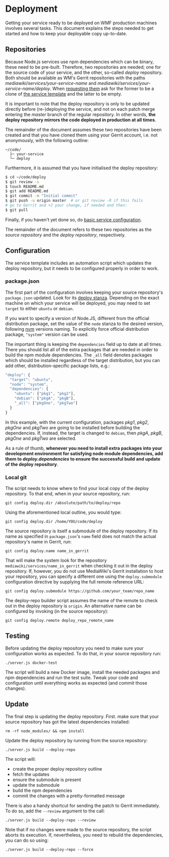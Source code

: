 # Deployment

Getting your service ready to be deployed on WMF production machines involves
several tasks. This document explains the steps needed to get started and how to
keep your deployable copy up-to-date.

## Repositories

Because Node.js services use npm dependencies which can be binary, these need to
be pre-built. Therefore, two repositories are needed; one for the source code of
your service, and the other, so-called *deploy* repository. Both should be
available as WM's Gerrit repositories with the paths
*mediawiki/services/your-service-name* and
*mediawiki/services/your-service-name/deploy*. When [requesting
them](https://www.mediawiki.org/wiki/Git/New_repositories/Requests) ask for the
former to be a clone of [the service
template](https://github.com/wikimedia/service-template-node) and the latter to
be empty.

It is important to note that the deploy repository is only to be updated
directly before (re-)deploying the service, and not on each patch merge entering
the *master* branch of the regular repository. In other words, **the deploy
repository mirrors the code deployed in production at all times**.

The remainder of the document assumes these two repositories have been created
and that you have cloned them using your Gerrit account, i.e. not anonymously,
with the following outline:

```
~/code/
  ├─ your-service
  └─ deploy
```

Furthermore, it is assumed that you have initialised the deploy repository:

```bash
$ cd ~/code/deploy
$ git review -s
$ touch README.md
$ git add README.md
$ git commit -m "Initial commit"
$ git push -u origin master  # or git review -R if this fails
# go to Gerrit and +2 your change, if needed and then:
$ git pull
```

Finally, if you haven't yet done so, do [basic service
configuration](config.md).

The remainder of the document refers to these two repositories as the *source
repository* and the *deploy repository*, respectively.

## Configuration

The service template includes an automation script which updates the deploy
repository, but it needs to be configured properly in order to work.

### package.json

The first part of the configuration involves keeping your source repository's
`package.json` updated. Look for its [deploy stanza](../package.json#L49).
Depending on the exact machine on which your service will be deployed, you may
need to set `target` to either `ubuntu` or `debian`.

If you want to specify a version of Node.JS, different from the official distribution
package, set the value of the `node` stanza to the desired version, following
[nvm](https://github.com/creationix/nvm) versions naming.
To explicitly force official distribution package, `"system"` version can be used.

The important thing is keeping the `dependencies` field up to date at all times.
There you should list all of the extra packages that are needed in order to
build the npm module dependencies. The `_all` field denotes packages which
should be installed regardless of the target distribution, but you can add
other, distribution-specific package lists, e.g.:

```javascript
"deploy": {
  "target": "ubuntu",
  "node": "system",
  "dependencies": {
    "ubuntu": ["pkg1", "pkg2"],
    "debian": ["pkgA", "pkgB"],
    "_all": ["pkgOne", "pkgTwo"]
  }
}
```

In this example, with the current configuration, packages *pkg1*, *pkg2*,
*pkgOne* and *pkgTwo* are going to be installed before building the
dependencies. If, instead, the target is changed to `debian`, then *pkgA*,
*pkgB*, *pkgOne* and *pkgTwo* are selected.

As a rule of thumb, **whenever you need to install extra packages into your
development environment for satisfying node module dependencies, add them to
*deploy.dependencies* to ensure the successful build and update of the deploy
repository**.

### Local git

The script needs to know where to find your local copy of the deploy repository.
To that end, when in your source repository, run:

```
git config deploy.dir /absolute/path/to/deploy/repo
```

Using the aforementioned local outline, you would type:

```
git config deploy.dir /home/YOU/code/deploy
```

The source repository is itself a submodule of the deploy repository. If its
name as specified in `package.json`'s `name` field does not match the actual
repository's name in Gerrit, run:

```
git config deploy.name name_in_gerrit
```

That will make the system look for the repository
`mediawiki/services/name_in_gerrit` when checking it out in the deploy
repository. If, however, you do not use MediaWiki's Gerrit installation to host
your repository, you can specify a different one using the `deploy.submodule`
configuration directive by supplying the full remote reference URL:

```
git config deploy.submodule https://github.com/your_team/repo_name
```

The deploy-repo builder script assumes the name of the remote to check out in
the deploy repository is `origin`. An alternative name can be configured by
invoking (in the source repository):

```
git config deploy.remote deploy_repo_remote_name
```

## Testing

Before updating the deploy repository you need to make sure your configuration
works as expected. To do that, in your source repository run:

```
./server.js docker-test
```

The script will build a new Docker image, install the needed packages and npm
dependencies and run the test suite. Tweak your code and configuration until
everything works as expected (and commit those changes).

## Update

The final step is updating the deploy repository. First. make sure that your
source repository has got the latest dependencies installed:

```
rm -rf node_modules/ && npm install
```

Update the deploy repository by running from the source repository:

```
./server.js build --deploy-repo
```

The script will:
- create the proper deploy repository outline
- fetch the updates
- ensure the submodule is present
- update the submodule
- build the npm dependencies
- commit the changes with a pretty-formatted message

There is also a handy shortcut for sending the patch to Gerrit immediately. To
do so, add the `--review` argument to the call:

```
./server.js build --deploy-repo --review
```

Note that if no changes were made to the source repository, the script aborts
its execution. If, nevertheless, you need to rebuild the dependencies, you can
do so using:

```
./server.js build --deploy-repo --force
```

